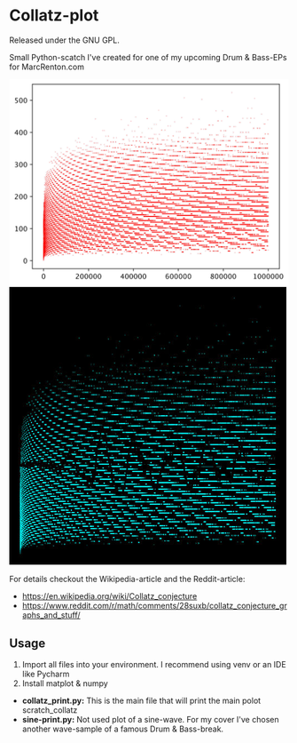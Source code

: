# Collatz-plot

Released under the GNU GPL.

Small Python-scatch I've created for one of my upcoming 
Drum & Bass-EPs for MarcRenton.com

![alt text](https://github.com/andremotz/collatz-plot/raw/master/example-pictures/collatz_1000000_markersize-0.1.jpg)
![alt text](https://github.com/andremotz/collatz-plot/raw/master/example-pictures/cover_signal%20waves-80_smallsmall.jpg)

For details checkout the Wikipedia-article and the Reddit-article: 
- https://en.wikipedia.org/wiki/Collatz_conjecture
- https://www.reddit.com/r/math/comments/28suxb/collatz_conjecture_graphs_and_stuff/

## Usage
1. Import all files into your environment. I recommend 
using venv or an IDE like Pycharm
2. Install matplot & numpy

- **collatz_print.py:** This is the main file that will print the main polot
scratch_collatz
- **sine-print.py:** Not used plot of a sine-wave. 
For my cover I've chosen another wave-sample of a famous Drum & Bass-break.